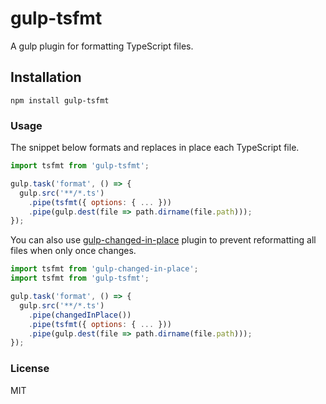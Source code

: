 # gulp-tsfmt

A gulp plugin for formatting TypeScript files.

## Installation

```
npm install gulp-tsfmt
```

### Usage

The snippet below formats and replaces in place each TypeScript file.

```javascript
import tsfmt from 'gulp-tsfmt';

gulp.task('format', () => {
  gulp.src('**/*.ts')
    .pipe(tsfmt({ options: { ... }))
    .pipe(gulp.dest(file => path.dirname(file.path)));
});
```

You can also use [gulp-changed-in-place](https://github.com/alexgorbatchev/gulp-changed-in-place) plugin to prevent reformatting all files when only once changes.

```javascript
import tsfmt from 'gulp-changed-in-place';
import tsfmt from 'gulp-tsfmt';

gulp.task('format', () => {
  gulp.src('**/*.ts')
    .pipe(changedInPlace())
    .pipe(tsfmt({ options: { ... }))
    .pipe(gulp.dest(file => path.dirname(file.path)));
});
```

### License

MIT
